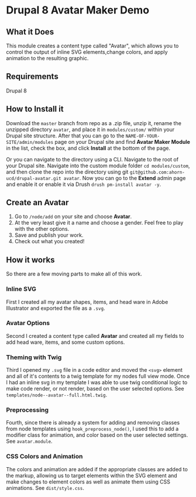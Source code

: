 # Drupal 8 Avatar Maker Demo
## What it Does
This module creates a content type called "Avatar", which allows you to control the output of inline SVG elements,change
colors, and apply animation to the resulting graphic.
## Requirements
Drupal 8
## How to Install it
Download the `master` branch from repo as a .zip file, unzip it, rename the unzipped directory `avatar`, and place it 
in `modules/custom/` within your Drupal site structure. After that you can go to the `NAME-OF-YOUR-SITE/admin/modules` page on your Drupal 
site and find **Avatar Maker Module** in the list, check the box, and click **Install** at the bottom of the page.

Or you can navigate to the directory using a CLI. Navigate to the root of your Drupal site. Navigate into the custom 
module folder `cd modules/custom`, and then clone the repo into the directory using git `git@github.com:ahorn-ucd/drupal-avatar.git avatar`.
Now you can go to the **Extend** admin page and enable it or enable it via Drush `drush pm-install avatar -y`.
## Create an Avatar
1. Go to `/node/add` on your site and choose **Avatar**.
2. At the very least give it a name and choose a gender. Feel free to play with the other options.
3. Save and publish your work.
4. Check out what you created!
## How it works
So there are a few moving parts to make all of this work. 
### Inline SVG
First I created all my avatar shapes, items, and head ware in Adobe Illustrator and exported the file as a `.svg`.
### Avatar Options
Second I created a content type called **Avatar** and created all my fields to add head ware, items, and some custom options.
### Theming with Twig
Third I opened my `.svg` file in a code editor and moved the `<svg>` element and all of it's contents to a twig template 
for my nodes full view mode. Once I had an inline svg in my template I was able to use twig conditional logic to make code
render, or not render, based on the user selected options. See `templates/node--avatar--full.html.twig`.
### Preprocessing
Fourth, since there is already a system for adding and removing classes from node templates using `hook_preprocess_node()`, 
I used this to add a modifier class for animation, and color based on the user selected settings. 
See `avatar.module`.
### CSS Colors and Animation
The colors and animation are added if the appropriate classes are added to the markup, allowing us to target elements within
the SVG element and make changes to element colors as well as animate them using CSS animations. See `dist/style.css`.
